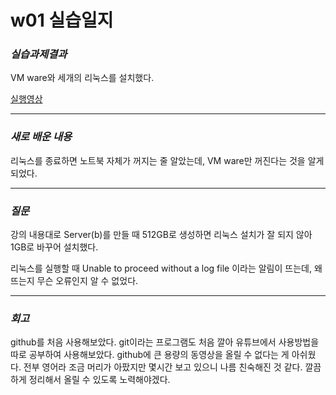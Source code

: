 # w01 실습일지
### _실습과제결과_
VM ware와 세개의 리눅스를 설치했다.

[실행영상](https://youtu.be/6tEwOqlIgpQ)

----
### _새로 배운 내용_

리눅스를 종료하면 노트북 자체가 꺼지는 줄 알았는데, VM ware만 꺼진다는 것을 알게 되었다.

----
### _질문_
강의 내용대로 Server(b)를 만들 때 512GB로 생성하면 리눅스 설치가 잘 되지 않아 1GB로 바꾸어 설치했다.

리눅스를 실행할 때 Unable to proceed without a log file 이라는 알림이 뜨는데, 왜 뜨는지 무슨 오류인지 알 수 없었다.

----
### _회고_

github를 처음 사용해보았다.
git이라는 프로그램도 처음 깔아 유튜브에서 사용방법을 따로 공부하여 사용해보았다.
github에 큰 용량의 동영상을 올릴 수 없다는 게 아쉬웠다.
전부 영어라 조금 머리가 아팠지만 몇시간 보고 있으니 나름 친숙해진 것 같다.
깔끔하게 정리해서 올릴 수 있도록 노력해야겠다.